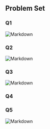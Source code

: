 ## Problem Set

### Q1

![Markdown](http://i4.buimg.com/1949/fd9105c1596214eb.png)

### Q2

![Markdown](http://i4.buimg.com/1949/32208cca5acfb062.png)

### Q3

![Markdown](http://i4.buimg.com/1949/f7bf18e3230f33fe.png)

### Q4



### Q5

![Markdown](http://i4.buimg.com/1949/12b0fbaac6eead1d.png)
